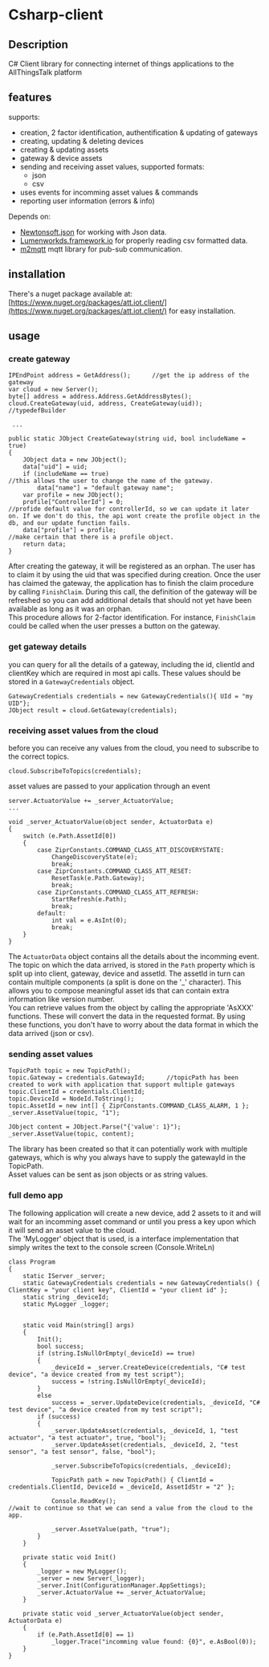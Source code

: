 # Csharp-client

## Description

C# Client library for connecting internet of things applications to the AllThingsTalk platform

## features
supports: 

- creation, 2 factor identification, authentification & updating of gateways
- creating, updating & deleting devices
- creating & updating assets
- gateway & device  assets
- sending and receiving asset values, supported formats:
	- json 
	- csv
- uses events for incomming asset values & commands
- reporting user information (errors & info)

Depends on:

- [Newtonsoft.json](https://www.nuget.org/packages/Newtonsoft.Json/) for working with Json data.
- [Lumenworkds.framework.io](https://www.nuget.org/packages/LumenWorks.Framework.IO/) for properly reading csv formatted data.
- [m2mqtt](https://m2mqtt.codeplex.com/) mqtt library for pub-sub communication.

## installation
There's a nuget package available at: [https://www.nuget.org/packages/att.iot.client/](https://www.nuget.org/packages/att.iot.client/) for easy installation.

## usage
### create gateway
    IPEndPoint address = GetAddress();		//get the ip address of the gateway
    var cloud = new Server();
    byte[] address = address.Address.GetAddressBytes();
    cloud.CreateGateway(uid, address, CreateGateway(uid)); 	//typedefBuilder 

     ...

    public static JObject CreateGateway(string uid, bool includeName = true)
    {
        JObject data = new JObject();
        data["uid"] = uid;
        if (includeName == true)                                                    //this allows the user to change the name of the gateway.
            data["name"] = "default gateway name";
        var profile = new JObject();
        profile["ControllerId"] = 0;                                                //profide default value for controllerId, so we can update it later on. If we don't do this, the api wont create the profile object in the db, and our update function fails.
        data["profile"] = profile;                                                  //make certain that there is a profile object.
        return data;
    }
After creating the gateway, it will be registered as an orphan. The user has to claim it by using the uid that was specified during creation. Once the user has claimed the gateway, the application has to finish the claim procedure by calling `FinishClaim`. During this call, the definition of the gateway will be refreshed so you can add additional details that should not yet have been available as long as it was an orphan.  
This procedure allows for 2-factor identification. For instance, `FinishClaim` could be called when the user presses a button on the gateway.

### get gateway details
you can query for all the details of a gateway, including the id, clientId and clientKey which are required in most api calls. These values should be stored in a `GatewayCredentials` object.

    GatewayCredentials credentials = new GatewayCredentials(){ UId = "my UID"};
    JObject result = cloud.GetGateway(credentials);

### receiving asset values from the cloud
before you can receive any values from the cloud, you need to subscribe to the correct topics.

    cloud.SubscribeToTopics(credentials);

asset values are passed to your application through an event

    server.ActuatorValue += _server_ActuatorValue;
    ...

    void _server_ActuatorValue(object sender, ActuatorData e)
    {
	    switch (e.Path.AssetId[0])
	    {
	        case ZiprConstants.COMMAND_CLASS_ATT_DISCOVERYSTATE:
	            ChangeDiscoveryState(e);
	            break;
	        case ZiprConstants.COMMAND_CLASS_ATT_RESET:
	            ResetTask(e.Path.Gateway);
	            break;
	        case ZiprConstants.COMMAND_CLASS_ATT_REFRESH:
	            StartRefresh(e.Path);
	            break;
	        default:
	            int val = e.AsInt(0);
	            break;
	    }
    }

The `ActuatorData` object contains all the details about the incomming event. The topic on which the data arrived, is stored in the `Path` property which is split up into client, gateway, device and assetId. The assetId in turn can contain multiple components (a split is done on the '_' character). This allows you to compose meaningful asset ids that can contain extra information like version number.  
You can retrieve values from the object by calling the appropriate 'AsXXX' functions. These will convert the data in the requested format. By using these functions, you don't have to worry about the data format in which the data arrived (json or csv).

### sending asset values

    TopicPath topic = new TopicPath();
    topic.Gateway = credentials.GatewayId;		//topicPath has been created to work with application that support multiple gateways
    topic.ClientId = credentials.ClientId;
    topic.DeviceId = NodeId.ToString();
    topic.AssetId = new int[] { ZiprConstants.COMMAND_CLASS_ALARM, 1 };
    _server.AssetValue(topic, "1");
    
    JObject content = JObject.Parse("{'value': 1}");
    _server.AssetValue(topic, content);

The library has been created so that it can potentially work with multiple gateways, which is why you always have to supply the gatewayId in the TopicPath.  
Asset values can be sent as json objects or as string values.

### full demo app
The following application will create a new device, add 2 assets to it and will wait for an incomming asset command or until you press a key upon which it will send an asset value to the cloud.  
The 'MyLogger' object that is used, is a interface implementation that simply writes the text to the console screen (Console.WriteLn)

    class Program
    {
        static IServer _server;
        static GatewayCredentials credentials = new GatewayCredentials() { ClientKey = "your client key", ClientId = "your client id" };
        static string _deviceId;
        static MyLogger _logger;


        static void Main(string[] args)
        {
            Init();
            bool success;
            if (string.IsNullOrEmpty(_deviceId) == true)
            {
                _deviceId = _server.CreateDevice(credentials, "C# test device", "a device created from my test script");
                success = !string.IsNullOrEmpty(_deviceId);
            }
            else
                success = _server.UpdateDevice(credentials, _deviceId, "C# test device", "a device created from my test script");
            if (success)
            {
                _server.UpdateAsset(credentials, _deviceId, 1, "test actuator", "a test actuator", true, "bool");
                _server.UpdateAsset(credentials, _deviceId, 2, "test sensor", "a test sensor", false, "bool");

                _server.SubscribeToTopics(credentials, _deviceId);

                TopicPath path = new TopicPath() { ClientId = credentials.ClientId, DeviceId = _deviceId, AssetIdStr = "2" };

                Console.ReadKey();                                          //wait to continue so that we can send a value from the cloud to the app.

                _server.AssetValue(path, "true");
            }
        }

        private static void Init()
        {
            _logger = new MyLogger();
            _server = new Server(_logger);
            _server.Init(ConfigurationManager.AppSettings);
            _server.ActuatorValue += _server_ActuatorValue;
        }

        private static void _server_ActuatorValue(object sender, ActuatorData e)
        {
            if (e.Path.AssetId[0] == 1)
                _logger.Trace("incomming value found: {0}", e.AsBool(0));
        }
    }